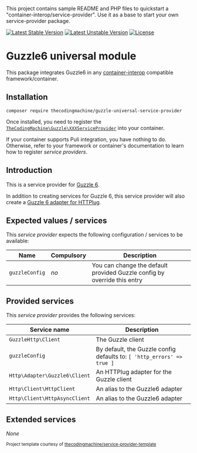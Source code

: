 This project contains sample README and PHP files to quickstart a "container-interop/service-provider". Use it as a base to start your own service-provider package.

[![Latest Stable Version](https://poser.pugx.org/thecodingmachine/guzzle-universal-service-provider/v/stable)](https://packagist.org/packages/thecodingmachine/guzzle-universal-service-provider)
[![Latest Unstable Version](https://poser.pugx.org/thecodingmachine/guzzle-universal-service-provider/v/unstable)](https://packagist.org/packages/thecodingmachine/guzzle-universal-service-provider)
[![License](https://poser.pugx.org/thecodingmachine/guzzle-universal-service-provider/license)](https://packagist.org/packages/thecodingmachine/guzzle-universal-service-provider)

# Guzzle6 universal module

This package integrates Guzzle6 in any [container-interop](https://github.com/container-interop/service-provider) compatible framework/container.

## Installation

```
composer require thecodingmachine/guzzle-universal-service-provider
```

Once installed, you need to register the [`TheCodingMachine\Guzzle\XXXServiceProvider`](src/XXXServiceProvider.php) into your container.

If your container supports Puli integration, you have nothing to do. Otherwise, refer to your framework or container's documentation to learn how to register *service providers*.

## Introduction

This is a service provider for [Guzzle 6](http://docs.guzzlephp.org/en/latest/index.html).

In addition to creating services for Guzzle 6, this service provider will also create a [Guzzle 6 adapter for HTTPlug](https://github.com/php-http/httplug).

## Expected values / services

This *service provider* expects the following configuration / services to be available:

| Name                        | Compulsory | Description                            |
|-----------------------------|------------|----------------------------------------|
| `guzzleConfig`       | *no*       | You can change the default provided Guzzle config by override this entry  |


## Provided services

This *service provider* provides the following services:

| Service name                | Description                          |
|-----------------------------|--------------------------------------|
| `GuzzleHttp\Client`              | The Guzzle client                           |
| `guzzleConfig`       | By default, the Guzzle config defaults to: `[ 'http_errors' => true ]` |
| `Http\Adapter\Guzzle6\Client` | An HTTPlug adapter for the Guzzle client |
| `Http\Client\HttpClient` | An alias to the Guzzle6 adapter |
| `Http\Client\HttpAsyncClient` | An alias to the Guzzle6 adapter |

## Extended services

*None*

<small>Project template courtesy of <a href="https://github.com/thecodingmachine/service-provider-template">thecodingmachine/service-provider-template</a></small>
